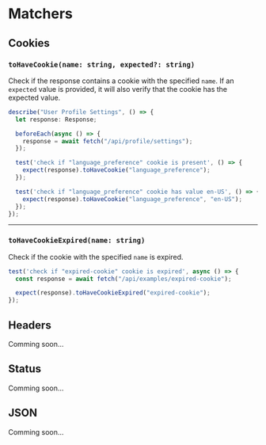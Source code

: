 # Matchers

## Cookies

### `toHaveCookie(name: string, expected?: string)`

Check if the response contains a cookie with the specified `name`. If an `expected` value is provided, it will also verify that the cookie has the expected value.

```typescript
describe("User Profile Settings", () => {
  let response: Response;

  beforeEach(async () => {
    response = await fetch("/api/profile/settings");
  });

  test('check if "language_preference" cookie is present', () => {
    expect(response).toHaveCookie("language_preference");
  });

  test('check if "language_preference" cookie has value en-US', () => {
    expect(response).toHaveCookie("language_preference", "en-US");
  });
});
```

---

### `toHaveCookieExpired(name: string)`

Check if the cookie with the specified `name` is expired.

```typescript
test('check if "expired-cookie" cookie is expired', async () => {
  const response = await fetch("/api/examples/expired-cookie");

  expect(response).toHaveCookieExpired("expired-cookie");
});
```

## Headers

Comming soon...

## Status

Comming soon...

## JSON

Comming soon...
